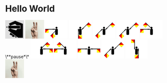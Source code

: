 # Hello World

<img src="gestures/print.png" width="60"/>
<img src="gestures/string-delimiter.gif" width="60"/>
<img src="gestures/s_h.svg" height="60"/>
<img src="gestures/s_e.svg" height="60"/>
<img src="gestures/s_l.svg" height="60"/>
<img src="gestures/s_l.svg" height="60"/>
<img src="gestures/s_o.svg" height="60">
\**pause*\*
<img src="gestures/s_w.svg" height="60"/>
<img src="gestures/s_o.svg" height="60"/>
<img src="gestures/s_r.svg" height="60"/>
<img src="gestures/s_l.svg" height="60"/>
<img src="gestures/s_d.svg" height="60"/>
<img src="gestures/string-delimiter.gif" height="60"/>
